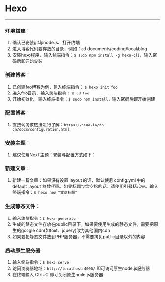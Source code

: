 # Hexo﻿
***

### 环境搭建：
1. 确认已安装git与node.js、打开终端
2. 进入博客代码要存放的目录，例如：cd documents/coding/local/blog
3. 安装hexo程序，输入终端指令：`$ sudo npm install -g hexo-cli`，输入密码后即开始安装

### 创建博客：
1. 已创建foo博客为例，输入终端指令： `$ hexo init foo`
2. 进入foo目录，输入终端指令： `$ cd foo`
3. 开始初始化，输入终端指令：`$ sudo npm install`，输入密码后即开始创建

### 配置博客：
1. 直接访问该链接进行了解：`https://hexo.io/zh-cn/docs/configuration.html`

### 安装主题：
1. 建议使用NexT主题：安装与配置方式如下：

### 新建文章：
1. 新建一篇文章：如果没有设置 layout 的话，默认使用 config.yml 中的 default_layout 参数代替。如果标题包含空格的话，请使用引号括起来。输入终端指令：`$ hexo new "文章标题"`

### 生成静态文件：
1. 输入终端指令：`$ hexo generate`
2. 生成的静态文件存放在public目录下，如果要使用生成的静态文件，需要把原生的google cdn(如font、jquery)改为其他国内cdn
3. 如果要把静态文件放到PHP服务器，不需要拷贝public目录以外的内容

### 启动原生服务器
1. 输入终端指令：`$ hexo serve`
2. 访问浏览器地址：`http://localhost:4000/` 即可访问原生node.js服务器
3. 在终端输入 Ctrl+C 即可关闭原生node.js服务器
